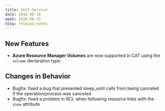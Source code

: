 ```yaml
---
title: Self-Service
date: 2016-08-18
week: 2016-08-15
blog: release-notes
---
```


## New Features

* **Azure Resource Manager Volumes** are now supported in CAT using the `volume` declaration type

## Changes in Behavior

* Bugfix: fixed a bug that prevented sleep_until calls from being canceled if the operation/process was canceled
* Bugfix: fixed a problem in RCL when following resource links with the `view` attribute

